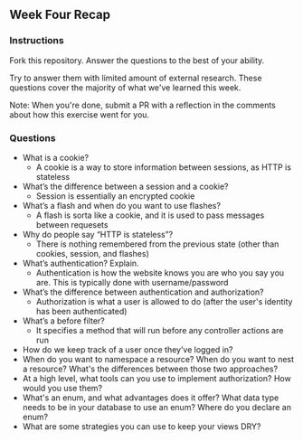 ## Week Four Recap

### Instructions
Fork this repository. Answer the questions to the best of your ability.

Try to answer them with limited amount of external research. These questions cover the majority of what we've learned this week.

Note: When you're done, submit a PR with a reflection in the comments about how this exercise went for you.

### Questions

* What is a cookie?
  * A cookie is a way to store information between sessions, as HTTP is stateless
* What’s the difference between a session and a cookie?
  * Session is essentially an encrypted cookie
* What’s a flash and when do you want to use flashes?
  * A flash is sorta like a cookie, and it is used to pass messages between requesets
* Why do people say “HTTP is stateless”?
  * There is nothing remembered from the previous state (other than cookies, session, and flashes)
* What’s authentication? Explain.
  * Authentication is how the website knows you are who you say you are. This is typically done with username/password
* What’s the difference between authentication and authorization?
  * Authorization is what a user is allowed to do (after the user's identity has been authenticated)
* What’s a before filter?
  * It specifies a method that will run before any controller actions are run
* How do we keep track of a user once they’ve logged in?
* When do you want to namespace a resource? When do you want to nest a resource? What's the differences between those two approaches?
* At a high level, what tools can you use to implement authorization? How would you use them?
* What's an enum, and what advantages does it offer? What data type needs to be in your database to use an enum? Where do you declare an enum?
* What are some strategies you can use to keep your views DRY?

